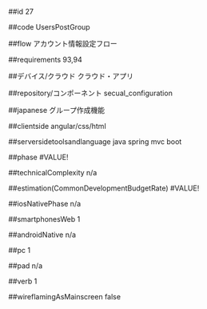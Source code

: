##id
27

##code
UsersPostGroup

##flow
アカウント情報設定フロー

##requirements
93,94

##デバイス/クラウド
クラウド・アプリ

##repository/コンポーネント
secual_configuration

##japanese
グループ作成機能

##clientside
angular/css/html

##serversidetoolsandlanguage
java spring mvc boot

##phase
#VALUE!

##technicalComplexity
n/a

##estimation(CommonDevelopmentBudgetRate)
#VALUE!

##iosNativePhase
n/a

##smartphonesWeb
1

##androidNative
n/a

##pc
1

##pad
n/a

##verb
1

##wireflamingAsMainscreen
false

